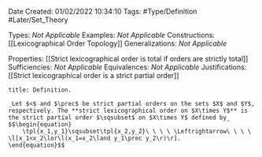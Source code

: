<div class="topSpace"></div>

Date Created: 01/02/2022 10:34:10
Tags: #Type/Definition #Later/Set_Theory

Types: _Not Applicable_
Examples: _Not Applicable_
Constructions: [[Lexicographical Order Topology]]
Generalizations: _Not Applicable_

Properties: [[Strict lexicographical order is total if orders are strictly total]]
Sufficiencies: _Not Applicable_
Equivalences: _Not Applicable_
Justifications: [[Strict lexicographical order is a strict partial order]]

``` ad-Definition
title: Definition.

_Let $<$ and $\prec$ be strict partial orders on the sets $X$ and $Y$, respectively. The **strict lexicographical order on $X\times Y$** is the strict partial order $\sqsubset$ on $X\times Y$ defined by_
$$\begin{equation}
    \tpl{x_1,y_1}\sqsubset\tpl{x_2,y_2}\ \ \ \ \Leftrightarrow\ \ \ \ \l[x_1<x_2\lor\l(x_1=x_2\land y_1\prec y_2\r)\r].
\end{equation}$$

```
